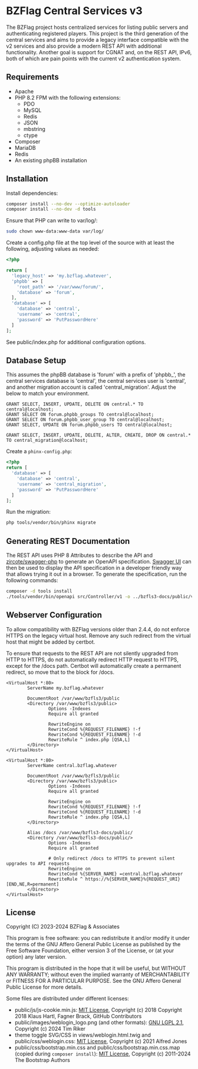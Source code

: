 BZFlag Central Services v3
==========================

The BZFlag project hosts centralized services for listing public servers and authenticating registered players. This
project is the third generation of the central services and aims to provide a legacy interface compatible with the v2
services and also provide a modern REST API with additional functionality. Another goal is support for CGNAT and, on the
REST API, IPv6, both of which are pain points with the current v2 authentication system.

Requirements
------------

* Apache
* PHP 8.2 FPM with the following extensions:
  * PDO
  * MySQL
  * Redis
  * JSON
  * mbstring
  * ctype
* Composer
* MariaDB
* Redis
* An existing phpBB installation

Installation
------------

Install dependencies:
```bash
composer install --no-dev --optimize-autoloader
composer install --no-dev -d tools
```

Ensure that PHP can write to var/log/:
```bash
sudo chown www-data:www-data var/log/
```

Create a config.php file at the top level of the source with at least the following, adjusting values as needed:
```php
<?php

return [
  'legacy_host' => 'my.bzflag.whatever',
  'phpbb' => [
    'root_path' => '/var/www/forum/',
    'database' => 'forum',
  ],
  'database' => [
    'database' => 'central',
    'username' => 'central',
    'password' => 'PutPasswordHere'
  ]
];
```

See public/index.php for additional configuration options.

Database Setup
--------------

This assumes the phpBB database is 'forum' with a prefix of 'phpbb_', the central services database is 'central', the
central services user is 'central', and another migration account is called 'central_migration'. Adjust the below to
match your environment.

```mysql
GRANT SELECT, INSERT, UPDATE, DELETE ON central.* TO central@localhost;
GRANT SELECT ON forum.phpbb_groups TO central@localhost;
GRANT SELECT ON forum.phpbb_user_group TO central@localhost;
GRANT SELECT, UPDATE ON forum.phpbb_users TO central@localhost;

GRANT SELECT, INSERT, UPDATE, DELETE, ALTER, CREATE, DROP ON central.* TO central_migration@localhost;
```

Create a `phinx-config.php`:
```php
<?php
return [
  'database' => [
    'database' => 'central',
    'username' => 'central_migration',
    'password' => 'PutPasswordHere'
  ]
];
```

Run the migration:
```bash
php tools/vendor/bin/phinx migrate
```

Generating REST Documentation
-----------------------------

The REST API uses PHP 8 Attributes to describe the API and [zircote/swagger-php](https://github.com/zircote/swagger-php)
to generate an OpenAPI specification. [Swagger UI](https://github.com/swagger-api/swagger-ui?tab=readme-ov-file#general)
can then be used to display the API specification in a developer friendly way that allows trying it out in a browser. To
generate the specification, run the following commands:

```bash
composer -d tools install
./tools/vendor/bin/openapi src/Controller/v1 -o ../bzfls3-docs/public/v1.yaml -b vendor/autoload.php
```

Webserver Configuration
-----------------------

To allow compatibility with BZFlag versions older than 2.4.4, do not enforce HTTPS on the legacy virtual host. Remove
any such redirect from the virtual host that might be added by certbot.

To ensure that requests to the REST API are not silently upgraded from HTTP to HTTPS, do not automatically redirect
HTTP request to HTTPS, except for the /docs path. Certbot will automatically create a permanent redirect, so move that
to the <Directory> block for /docs.

```apacheconf
<VirtualHost *:80>
        ServerName my.bzflag.whatever

        DocumentRoot /var/www/bzfls3/public
        <Directory /var/www/bzfls3/public>
                Options -Indexes
                Require all granted

                RewriteEngine on
                RewriteCond %{REQUEST_FILENAME} !-f
                RewriteCond %{REQUEST_FILENAME} !-d
                RewriteRule ^ index.php [QSA,L]
        </Directory>
</VirtualHost>

<VirtualHost *:80>
        ServerName central.bzflag.whatever

        DocumentRoot /var/www/bzfls3/public
        <Directory /var/www/bzfls3/public>
                Options -Indexes
                Require all granted

                RewriteEngine on
                RewriteCond %{REQUEST_FILENAME} !-f
                RewriteCond %{REQUEST_FILENAME} !-d
                RewriteRule ^ index.php [QSA,L]
        </Directory>

        Alias /docs /var/www/bzfls3-docs/public/
        <Directory /var/www/bzfls3-docs/public/>
                Options -Indexes
                Require all granted

                # Only redirect /docs to HTTPS to prevent silent upgrades to API requests
                RewriteEngine on
                RewriteCond %{SERVER_NAME} =central.bzflag.whatever
                RewriteRule ^ https://%{SERVER_NAME}%{REQUEST_URI} [END,NE,R=permanent]
        </Directory>
</VirtualHost>
```

License
-------
Copyright (C) 2023-2024  BZFlag & Associates

This program is free software: you can redistribute it and/or modify it under the terms of the GNU Affero General Public
License as published by the Free Software Foundation, either version 3 of the License, or (at your option) any later
version.

This program is distributed in the hope that it will be useful, but WITHOUT ANY WARRANTY; without even the implied
warranty of MERCHANTABILITY or FITNESS FOR A PARTICULAR PURPOSE.  See the GNU Affero General Public License for more
details.

Some files are distributed under different licenses:
* public/js/js-cookie.min.js: [MIT License](https://github.com/js-cookie/js-cookie/blob/main/LICENSE), Copyright (c) 2018 Copyright 2018 Klaus Hartl, Fagner Brack, GitHub Contributors
* public/images/weblogin_logo.png (and other formats): [GNU LGPL 2.1](https://github.com/BZFlag-Dev/bzflag/blob/2.4/COPYING.LGPL), Copyright (c) 2024 Tim Riker
* theme toggle SVG/CSS in views/weblogin.html.twig and public/css/weblogin.css: [MIT License](https://github.com/AlfieJones/theme-toggles/blob/main/LICENSE), Copyright (c) 2021 Alfred Jones
* public/css/bootstrap.min.css and public/css/bootstrap.min.css.map (copied during `composer install`): [MIT License](https://github.com/twbs/bootstrap/blob/main/LICENSE), Copyright (c) 2011-2024 The Bootstrap Authors
